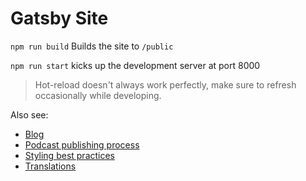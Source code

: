 # Gatsby Site

`npm run build` Builds the site to `/public`

`npm run start` kicks up the development server at port 8000

> Hot-reload doesn't always work perfectly, make sure to refresh occasionally while developing.

Also see:

- [Blog](https://github.com/OrchidProtocol/blog.orchid.com/)
- [Podcast publishing process](podcast.md)
- [Styling best practices](styling.md)
- [Translations](i18n.md)
